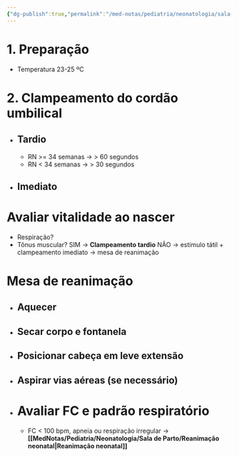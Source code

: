 ```yaml
---
{"dg-publish":true,"permalink":"/med-notas/pediatria/neonatologia/sala-de-parto/sala-de-parto/"}
---
```


# 1. Preparação
- Temperatura 23-25 ºC

# 2. Clampeamento do cordão umbilical
- ## Tardio
	- RN >= 34 semanas -> > 60 segundos
	- RN < 34 semanas -> > 30 segundos
- ## Imediato

# Avaliar vitalidade ao nascer 
- Respiração?
- Tônus muscular?
SIM ->  **Clampeamento tardio**
NÃO -> estímulo tátil + clampeamento imediato -> mesa de reanimação


# Mesa de reanimação
- ## Aquecer
- ## Secar corpo e fontanela
- ## Posicionar cabeça em leve extensão
- ## Aspirar vias aéreas (se necessário)
- # Avaliar FC e padrão respiratório
	- FC < 100 bpm, apneia ou respiração irregular -> **[[MedNotas/Pediatria/Neonatologia/Sala de Parto/Reanimação neonatal\|Reanimação neonatal]]**
		

